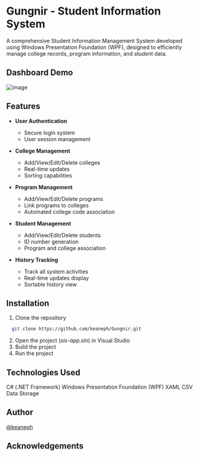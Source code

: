 # Gungnir - Student Information System

A comprehensive Student Information Management System developed using Windows Presentation Foundation (WPF), designed to efficiently manage college records, program information, and student data.


## Dashboard Demo

![image](https://github.com/user-attachments/assets/136fb263-1e1a-4737-922c-5fbb10c54b23)


## Features

- **User Authentication**
  - Secure login system
  - User session management

- **College Management**
  - Add/View/Edit/Delete colleges
  - Real-time updates
  - Sorting capabilities

- **Program Management**
  - Add/View/Edit/Delete programs
  - Link programs to colleges
  - Automated college code association

- **Student Management**
  - Add/View/Edit/Delete students
  - ID number generation
  - Program and college association

- **History Tracking**
  - Track all system activities
  - Real-time updates display
  - Sortable history view

## Installation

1. Clone the repository

```bash
  git clone https://github.com/keaneph/Gungnir.git
```


2. Open the project (*sis-app.sln*) in Visual Studio
3. Build the project
4. Run the project

## Technologies Used
C# (.NET Framework)
Windows Presentation Foundation (WPF)
XAML
CSV Data Storage

## Author
[@keaneph](https://github.com/keaneph)

## Acknowledgements

